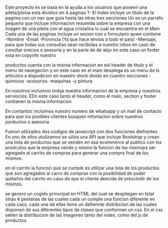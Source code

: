 Este proyecto es se basa en la ayuda a los usuarios que poseen una pileta/pisina esta dividico en 4 paginas 1- El Index incluye un titulo de la pagima con un nav que guia hasta las otras tres secciones Un es un parrafo pequeño que incluye informacion resumida sobre la empresa con una imagen de una pileta con el agua cristalina lo cual se encuentra en el Main Cada una de las paginas incluye un secion con u formulario quwe contiene -Nombre -Email -Provincia (Ya que hace envios a todo el pais) -Mensaje, para que todas sus consultas sean recibidas a nuestro inbox en caso de conultar orecios o asesoria y en la parte de de abjo en este caso un footer esta en copyriht nuestro

productos cuenta con la misma informacion en eol header de titulo y el menu de navegacion y en este caso en el main desplega es un menu de ls articulos a dispodicion en nuestro stock divido en cuantro secciones -quimicos -acesorios -maquinas -y pintura

En nosotros incluimos todqa nuestra informacion de la empresa y nuestros serviocios. EDn este caso tanto el header, como el main, section y footer contienen la misma informacion

En contantoc incluimos nuestro numero de whatsapp y un mail de contacto para que los posibles clientes busquen infomacion sobre nuestros porductos o asesoria

Fueron utilizados dos codigos de javascript con dos funciones diefrentes.
En uno de ellos utulizamos se uiliza una API que incluye Bootstrap y crean una lista de productos que se venden en esa ecommerce al publico con los prodcutos que la empresa vende y mismo la funcion de lso mismops ser agregado al carrito de compras para generar una compra final de los mismos.

en el carrito la funcion que se cumple es utilizar una lista de los productos que son agregados al carro de compras con la posibilidad de poder quitarlos del carrito en caso de que el cliente deecida de prescindir de los mismos.

se genero un cogido prinvcipal en HTML del cual se despliegan en total otras 4 pestañas de las cuales cada un cumple una funcion diferente en cada caso, cada una de ellas tiene un defiennte distribciion de las cuales disponen de sus diferentes tipos de clases que conforman un css.
En el css setien la distribucion de las imagenes tanto del index, como del js de productos  